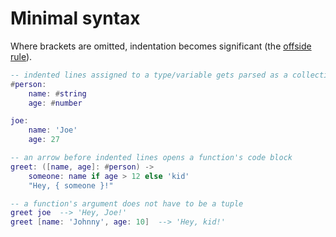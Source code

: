 # Minimal syntax

Where brackets are omitted, indentation becomes significant (the [offside rule](https://en.m.wikipedia.org/wiki/Off-side_rule)).

```lua
-- indented lines assigned to a type/variable gets parsed as a collection
#person:
    name: #string
    age: #number

joe:
    name: 'Joe'
    age: 27

-- an arrow before indented lines opens a function's code block
greet: ([name, age]: #person) ->
    someone: name if age > 12 else 'kid'
    "Hey, { someone }!"

-- a function's argument does not have to be a tuple
greet joe  --> 'Hey, Joe!'
greet [name: 'Johnny', age: 10]  --> 'Hey, kid!'
```
